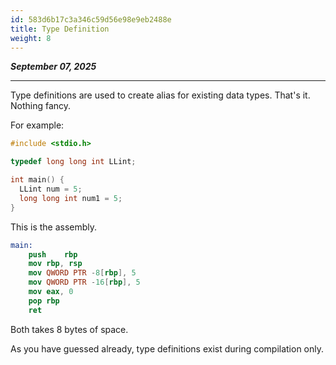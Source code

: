 ```yaml
---
id: 583d6b17c3a346c59d56e98e9eb2488e
title: Type Definition
weight: 8
---
```


_**September 07, 2025**_

***

Type definitions are used to create alias for existing data types. That's it. Nothing fancy.

For example:

```c
#include <stdio.h>

typedef long long int LLint;

int main() {
  LLint num = 5;
  long long int num1 = 5;
}
```

This is the assembly.

```nasm
main:
	push	rbp
	mov	rbp, rsp
	mov	QWORD PTR -8[rbp], 5
	mov	QWORD PTR -16[rbp], 5
	mov	eax, 0
	pop	rbp
	ret
```

Both takes 8 bytes of space.

As you have guessed already, type definitions exist during compilation only.